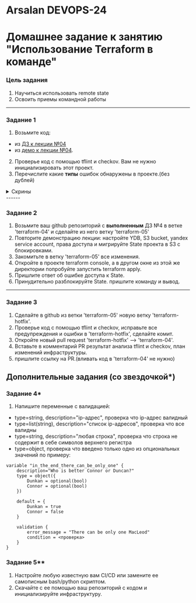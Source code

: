 # Arsalan DEVOPS-24
# Домашнее задание к занятию "Использование Terraform в команде"

### Цель задания

1. Научиться использовать remote state
2. Освоить приемы командной работы

------

### Задание 1

1. Возьмите код:
- из [ДЗ к лекции №04](https://github.com/netology-code/ter-homeworks/tree/main/04/src) 
- из [демо к лекции №04](https://github.com/netology-code/ter-homeworks/tree/main/04/demonstration1).
2. Проверье код с помощью tflint и checkov. Вам не нужно инициализировать этот проект.
3. Перечислите какие **типы** ошибок обнаружены в проекте.(без дублей)


<details>
<summary> Скрины </summary>


</details>
------

### Задание 2

1. Возьмите ваш github репозиторий с **выполненным** ДЗ №4 в ветке 'terraform-04' и сделайте из него ветку 'terraform-05'
2. Повторите демонстрацию лекции: настройте YDB, S3 bucket, yandex service account, права доступа и мигрируйте State проекта в S3 с блокировками.
3. Закомитьте в ветку 'terraform-05' все изменения.
4. Откройте в проекте terraform console, а в другом окне из этой же директории попробуйте запустить terraform apply.
5. Пришлите ответ об ошибке доступа к State.
6. Принудительно разблокируйте State. пришлите команду и вывод.

------
### Задание 3
1. Сделайте в github из ветки 'terraform-05' новую ветку 'terraform-hotfix'.
2. Проверье код с помощью tflint и checkov, исправьте все предупреждения и ошибки в 'terraform-hotfix', сделайте комит.
3. Откройте новый pull request 'terraform-hotfix' --> 'terraform-04'. 
4. Вставьте в комментарий PR результат анализа tflint и checkov, план изменений инфраструктуры.
5. пришлите ссылку на PR.(вливать код в 'terraform-04' не нужно)


## Дополнительные задания (со звездочкой*)


### Задание 4*
1. Напишите переменные с валидацией:
- type=string, description="ip-адрес", проверка что ip-адрес валидный
- type=list(string), description="список ip-адресов", проверка что все валидны
- type=string, description="любая строка", проверка что строка не содержит в себе символов верхнего регистра
- type=object, проверка что введено только одно из опциональных значений по примеру:
```
variable "in_the_end_there_can_be_only_one" {
    description="Who is better Connor or Duncan?"
    type = object({
        Dunkan = optional(bool)
        Connor = optional(bool)
    })

    default = {
        Dunkan = true
        Connor = false
    }

    validation {
        error_message = "There can be only one MacLeod"
        condition = <проверка>
    }
}
```
### Задание 5**
1. Настройте любую известную вам CI/CD или замените ее самописным bash/python скриптом.
2. Скачайте с ее помощью ваш репозиторий с кодом и инициализируйте инфраструктуру.






